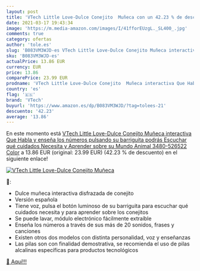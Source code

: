 ```yaml
---
layout: post
title: 'VTech Little Love-Dulce Conejito  Muñeca con un 42.23 % de descuento'
date: 2021-03-17 19:43:34
image: 'https://m.media-amazon.com/images/I/41fforEUzgL._SL400_.jpg'
comments: true
category: ofertas
author: 'tole.es'
slug: 'B083VM3WJD-es VTech Little Love-Dulce Conejito Muñeca interactiva Que...'
sku: 'B083VM3WJD-es'
actualPrice: 13.86 EUR
currency: EUR
price: 13.86
comparePrice: 23.99 EUR
prodname: 'VTech Little Love-Dulce Conejito  Muñeca interactiva Que Habla y enseña los números  pulsando su barriguita podrás Escuchar qué cuidados Necesita y Aprender sobre su Mundo Animal  3480-526522   Color'
country: 'es'
flag: '🇪🇸'
brand: 'VTech'
buyurl: 'https://www.amazon.es/dp/B083VM3WJD/?tag=tolees-21'
descuento: '42.23'
average: '13.86'
---
```


En este momento está [VTech Little Love-Dulce Conejito  Muñeca interactiva Que Habla y enseña los números  pulsando su barriguita podrás Escuchar qué cuidados Necesita y Aprender sobre su Mundo Animal  3480-526522   Color](https://www.amazon.es/dp/B083VM3WJD/?tag=tolees-21) a 13.86 EUR (original: 23.99 EUR) (42.23 %  de descuento) en el siguiente enlace!

[![VTech Little Love-Dulce Conejito  Muñeca](https://m.media-amazon.com/images/I/41fforEUzgL._SL400_.jpg)](https://www.amazon.es/dp/B083VM3WJD/?tag=tolees-21)

🔎:

- Dulce muñeca interactiva disfrazada de conejito
- Versión española
- Tiene voz, pulsa el botón luminoso de su barriguita para escuchar qué cuidados necesita y para aprender sobre los conejitos
- Se puede lavar, módulo electrónico fácilmente extraíble
- Enseña los números a través de sus más de 20 sonidos, frases y canciones
- Existen otros dos modelos con distinta personalidad, voz y enseñanzas
- Las pilas son con finalidad demostrativa, se recomienda el uso de pilas alcalinas específicas para productos tecnológicos

[🛒 Aquí!!!](https://www.amazon.es/dp/B083VM3WJD/?tag=tolees-21)

